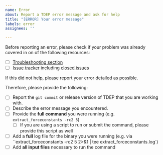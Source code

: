 ```yaml
---
name: Error
about: Report a TDEP error message and ask for help
title: "[ERROR] Your error message"
labels: error
assignees: ''

---
```


Before reporting an error, please check if your problem was already covered in on of the following resources:

- [ ] [Troubleshooting section](https://github.com/tdep-developers/tdep?tab=readme-ov-file#troubleshooting)
- [ ] [Issue tracker](https://github.com/tdep-developers/tdep/issues) including [closed issues](https://github.com/tdep-developers/tdep/issues?q=is%3Aissue+is%3Aclosed)

If this did not help, please report your error detailed as possible.

Therefore, please provide the following:

- [ ] Report the `git commit` or release version of TDEP that you are working with.
- [ ] Describe the error message you encountered.
- [ ] Provide the **full command** you were running (e.g. `extract_forceconstants -rc2 5`)
  - [ ] If you are using a script to run or submit the command, please provide this script as well
- [ ] Add a **full** log file for the binary you were running (e.g. via ``extract_forceconstants -rc2 5 2>&1 | tee extract_forceconstants.log`)
- [ ] Add **all input files** necessary to run the command
